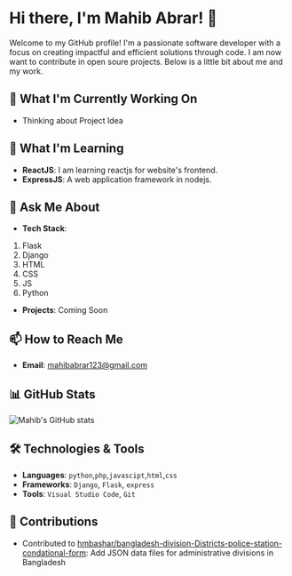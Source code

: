 # Hi there, I'm Mahib Abrar! 👋

Welcome to my GitHub profile! I'm a passionate software developer with a focus on creating impactful and efficient solutions through code. I am now want to contribute in open soure projects. Below is a little bit about me and my work.

## 🔭 What I'm Currently Working On
- Thinking about Project Idea

## 🌱 What I'm Learning
- **ReactJS**: I am learning reactjs for website's frontend.
- **ExpressJS**: A web application framework in nodejs.

## 💬 Ask Me About
- **Tech Stack**: 
1. Flask
2. Django
3. HTML
4. CSS
5. JS
6. Python
   
- **Projects**: Coming Soon

## 📫 How to Reach Me
- **Email**: [mahibabrar123@gmail.com](mailto:mahibabrar123@gmail.com)

## 📊 GitHub Stats
![Mahib's GitHub stats](https://github-readme-stats.vercel.app/api?username=MahibAbrar222&show_icons=true&theme=dark)


## 🛠️ Technologies & Tools
- **Languages**: `python`,`php`,`javascipt`,`html`,`css`
- **Frameworks**: `Django`, `Flask`, `express`
- **Tools**: `Visual Studio Code`, `Git`

## 🤝 Contributions
- Contributed to [hmbashar/bangladesh-division-Districts-police-station-condational-form](https://github.com/hmbashar/bangladesh-division-Districts-police-station-condational-form): Add JSON data files for administrative divisions in Bangladesh

<!--
## 👨‍💻 Personal Projects
- [Personal Project 1](https://github.com/MahibAbrar222/PersonalProject1): Brief description of the project.
- [Personal Project 2](https://github.com/MahibAbrar222/PersonalProject2): Brief description of the project.

Thank you for visiting my profile! Feel free to reach out if you want to collaborate on a project or just have a chat. Let's connect and build something amazing together!
-->
